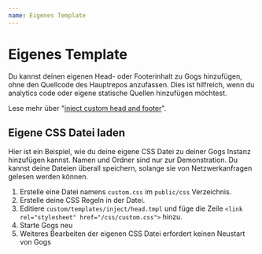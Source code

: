 ```yaml
---
name: Eigenes Template
---
```


# Eigenes Template

Du kannst deinen eigenen Head- oder Footerinhalt zu Gogs hinzufügen, ohne den Quellcode des Hauptrepos anzufassen. Dies ist hilfreich, wenn du analytics code oder eigene statische Quellen hinzufügen möchtest.

Lese mehr über "[inject custom head and footer](https://discuss.gogs.io/t/how-to-inject-custom-head-and-footer/943)".

## Eigene CSS Datei laden

Hier ist ein Beispiel, wie du deine eigene CSS Datei zu deiner Gogs Instanz hinzufügen kannst. Namen und Ordner sind nur zur Demonstration. Du kannst deine Dateien überall speichern, solange sie von Netzwerkanfragen gelesen werden können.

1. Erstelle eine Datei namens `custom.css` im `public/css` Verzeichnis.
2. Erstelle deine CSS Regeln in der Datei.
3. Editiere `custom/templates/inject/head.tmpl` und füge die Zeile `<link rel="stylesheet" href="/css/custom.css">` hinzu.
4. Starte Gogs neu
5. Weiteres Bearbeiten der eigenen CSS Datei erfordert keinen Neustart von Gogs
